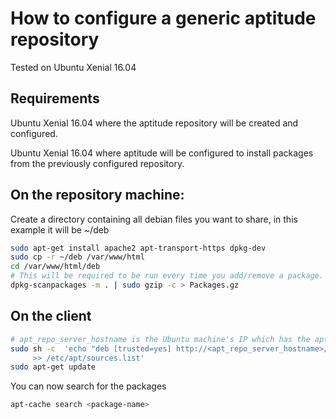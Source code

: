 # How to configure a generic aptitude repository

Tested on Ubuntu Xenial 16.04

## Requirements
Ubuntu Xenial 16.04 where the aptitude repository will be created and configured.

Ubuntu Xenial 16.04 where aptitude will be configured to install packages from the previously configured repository.

## On the repository machine:

Create a directory containing all debian files you want to share, in this example it will be ~/deb
```bash
sudo apt-get install apache2 apt-transport-https dpkg-dev
sudo cp -r ~/deb /var/www/html
cd /var/www/html/deb
# This will be required to be run every time you add/remove a package.
dpkg-scanpackages -m . | sudo gzip -c > Packages.gz
```

## On the client
```bash
# apt_repo_server_hostname is the Ubuntu machine's IP which has the apt repository configured.
sudo sh -c  'echo "deb [trusted=yes] http://<apt_repo_server_hostname>/deb ./" \
     >> /etc/apt/sources.list'
sudo apt-get update
```
You can now search for the packages
```bash
apt-cache search <package-name>
```
